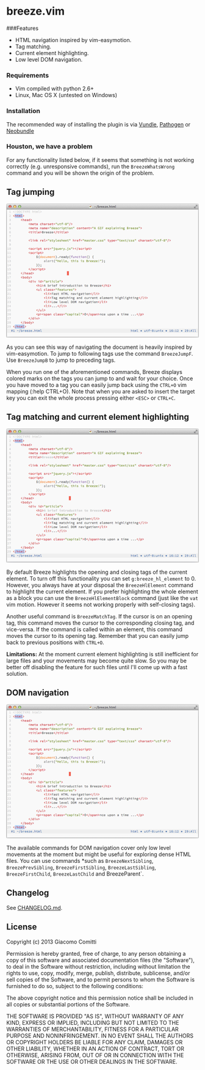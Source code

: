# breeze.vim

###Features
* HTML navigation inspired by vim-easymotion.
* Tag matching.
* Current element highlighting.
* Low level DOM navigation.

### Requirements
* Vim compiled with python 2.6+
* Linux, Mac OS X (untested on Windows)

### Installation
The recommended way of installing the plugin is via 
[Vundle](https://github.com/gmarik/vundle), [Pathogen](https://github.com/tpope/vim-pathogen)
or [Neobundle](https://github.com/Shougo/neobundle.vim)

### Houston, we have a problem
For any functionality listed below, if it seems that something is not working correctly
(e.g. unresponsive commands), run the `BreezeWhatsWrong` command and you will be shown 
the origin of the problem.


## Tag jumping
![Screenshot](extra/jump.gif "Tag jumping inspired by vim-easymotion")   

As you can see this way of navigating the document is heavily inspired by vim-easymotion.
To jump to following tags use the command `BreezeJumpF`. 
Use `BreezeJumpB` to jump to preceding tags.

When you run one of the aforementioned commands, Breeze displays
colored marks on the tags you can jump to and wait for your choice.
Once you have moved to a tag you can easily jump back using the `CTRL+O` 
vim mapping (:help CTRL+O). Note that when you are asked to insert the target
key you can exit the whole process pressing either `<ESC>` or `CTRL+C`.


## Tag matching and current element highlighting
![Screenshot](extra/high.gif "Current element highlighting")   

By default Breeze highlights the opening and closing tags of the current element.
To turn off this functionality you can set `g:breeze_hl_element` to 0. However,
you always have at your disposal the `BreezeHlElement` command to highlight the current element.
If you prefer highlighting the whole element as a block you can use the `BreezeHlElementBlock` command
(just like the `vat` vim motion. However it seems not working properly with self-closing tags).

Another useful command is `BreezeMatchTag`. If the cursor is on an opening tag,
this command moves the cursor to the corresponding closing tag, and vice-versa.
If the command is called within an element, this command moves the cursor to
its opening tag. Remember that you can easily jump back to previous positions
with `CTRL+O`.

**Limitations:** At the moment current element highlighting is still inefficient for large files
and your movements may become quite slow. So you may be better off disabling the feature for such files
until I'll come up with a fast solution.


## DOM navigation
![Screenshot](extra/dom.gif "DOM navigation")   

The available commands for DOM navigation cover only low level movements at the
moment but might be useful for exploring dense HTML files. You can use commands
*such as `BreezeNextSibling`, `BreezePrevSibling`, `BreezeFirstSibling`, `BreezeLastSibling`,    
`BreezeFirstChild`, `BreezeLastChild` and BreezeParent`.    

## Changelog
See [CHANGELOG.md](CHANGELOG.md).


## License
Copyright (c) 2013 Giacomo Comitti

Permission is hereby granted, free of charge, to any person obtaining a copy of
this software and associated documentation files (the "Software"), to deal in
the Software without restriction, including without limitation the rights to
use, copy, modify, merge, publish, distribute, sublicense, and/or sell copies
of the Software, and to permit persons to whom the Software is furnished to do
so, subject to the following conditions:

The above copyright notice and this permission notice shall be included in all
copies or substantial portions of the Software.

THE SOFTWARE IS PROVIDED "AS IS", WITHOUT WARRANTY OF ANY KIND, EXPRESS OR
IMPLIED, INCLUDING BUT NOT LIMITED TO THE WARRANTIES OF MERCHANTABILITY,
FITNESS FOR A PARTICULAR PURPOSE AND NONINFRINGEMENT. IN NO EVENT SHALL THE
AUTHORS OR COPYRIGHT HOLDERS BE LIABLE FOR ANY CLAIM, DAMAGES OR OTHER
LIABILITY, WHETHER IN AN ACTION OF CONTRACT, TORT OR OTHERWISE, ARISING FROM,
OUT OF OR IN CONNECTION WITH THE SOFTWARE OR THE USE OR OTHER DEALINGS IN THE
SOFTWARE.
